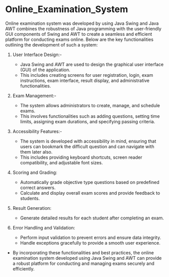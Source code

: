# Online_Examination_System

Online examination system was developed by using Java Swing and Java AWT combines the robustness of Java programming with the user-friendly GUI components of Swing and AWT to create a seamless and efficient platform for conducting exams online. 
Below are the key functionalities outlining the development of such a system:

1. User Interface Design:-
    - Java Swing and AWT are used to design the graphical user interface (GUI) of the application.
    - This includes creating screens for user registration, login, exam instructions, exam interface, result display, and administrative functionalities.
    
2. Exam Management:-
    - The system allows administrators to create, manage, and schedule exams.
    - This involves functionalities such as adding questions, setting time limits, assigning exam durations, and specifying passing criteria.
      
3. Accessibility Features:-
    - The system is developed with accessibility in mind, ensuring that users can bookmark the difficult question and can navigate with them later also.
    - This includes providing keyboard shortcuts, screen reader compatibility, and adjustable font sizes.
      
4. Scoring and Grading:
   - Automatically grade objective type questions based on predefined correct answers.
   - Calculate and display overall exam scores and provide feedback to students.
     
5. Result Generation:
   - Generate detailed results for each student after completing an exam.
     
6. Error Handling and Validation:
   - Perform input validation to prevent errors and ensure data integrity.
   - Handle exceptions gracefully to provide a smooth user experience.
     
- By incorporating these functionalities and best practices, the online examination system developed using Java Swing and AWT can provide a robust platform for conducting and managing exams securely and efficiently.
